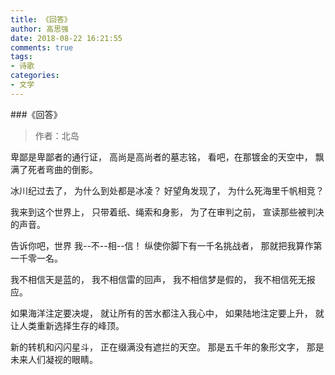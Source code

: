 ```yaml
---
title: 《回答》
author: 高思强
date: 2018-08-22 16:21:55
comments: true
tags:
- 诗歌
categories:
- 文学
---
```


###《回答》

> 作者：北岛

卑鄙是卑鄙者的通行证，
高尚是高尚者的墓志铭，
看吧，在那镀金的天空中，
飘满了死者弯曲的倒影。

冰川纪过去了，
为什么到处都是冰凌？
好望角发现了，
为什么死海里千帆相竞？

我来到这个世界上，
只带着纸、绳索和身影，
为了在审判之前，
宣读那些被判决的声音。

告诉你吧，世界
我--不--相--信！
纵使你脚下有一千名挑战者，
那就把我算作第一千零一名。

我不相信天是蓝的，
我不相信雷的回声，
我不相信梦是假的，
我不相信死无报应。

如果海洋注定要决堤，
就让所有的苦水都注入我心中，
如果陆地注定要上升，
就让人类重新选择生存的峰顶。

新的转机和闪闪星斗，
正在缀满没有遮拦的天空。
那是五千年的象形文字，
那是未来人们凝视的眼睛。